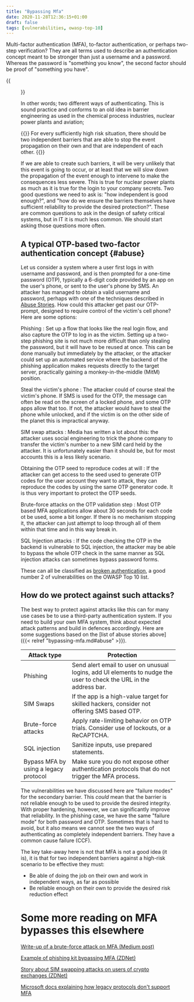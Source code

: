 ```yaml
---
title: "Bypassing Mfa"
date: 2020-11-28T12:36:15+01:00
draft: false
tags: [vulnerabilities, owasp-top-10]
---
```

Multi-factor authentication (MFA), to-factor authentication, or perhaps two-step verification? 
They are all terms used to describe an authentication concept meant to be stronger than just a 
username and a password. Whereas the password is "something you know", the second factor should be 
proof of "something you have". 


{{<figure 
    alt="A phone is something you have"
    src="/images/phone.jpg"
    caption="A phone can be something you have in a MFA concept" >}}


In other words; two different ways of authenticating. This is sound
practice and conforms to an old idea in barrier engineering as used in the chemical process industries, 
nuclear power plants and aviation; 

{{<note>}}
For every sufficiently high risk situation, there should be two independent barriers that 
are able to stop the event propagation on their own and that are independent of each other. 
{{</note>}}

If we are able to create such barriers, it will be very unlikely that this event is going to occur, 
or at least that we will slow down the propagation of the event enough to intervene to make the 
consequences less severe. This is true for nuclear power plants as much as it is true for the 
login to your company secrets. Two good questions we need to ask is: "how independent is good enough?", 
and "how do we ensure the barriers themselves have sufficient reliability to provide the desired 
protection?". These are common questions to ask in the design of safety critical systems, but in IT 
it is much less common. We should start asking those questions more often. 

## A typical OTP-based two-factor authentication concept {#abuse}
Let us consider a system where a user first logs in with username and password, and is then prompted 
for a one-time password (OTP), typically a 6-digit code provided by an app on the user's phone, 
or sent to the user's phone by SMS.  An attacker has managed to obtain a valid username and password, 
perhaps with one of the techniques described in [Abuse Stories](../abuse-stories). How could this 
attacker get past our OTP-prompt, designed to require control of the victim's cell phone? Here are some 
options: 

Phishing
: Set up a flow that looks like the real login flow, and also capture the OTP to log in as the 
victim. Setting up a two-step phishing site is not much more difficult than only stealing the password, 
but it will have to be reused at once. This can be done manually but immediately by the attacker, or 
the attacker could set up an automated service where the backend of the phishing application makes 
requests directly to the target server, practically gaining a monkey-in-the-middle (MitM) position.

Steal the victim's phone
: The attacker could of course steal the victim's phone. If SMS is used for the OTP, the message 
can often be read on the screen of a locked phone, and some OTP apps allow that too. If not, the attacker
would have to steal the phone while unlocked, and if the victim is on the other side of the planet this 
is impractical anyway. 

SIM swap attacks
: Media has written a lot about this: the attacker uses social engineering to trick the phone company
to transfer the victim's number to a new SIM card held by the attacker. It is unfortunately easier than 
it should be, but for most accounts this is a less likely scenario.

Obtaining the OTP seed to reproduce codes at will
: If the attacker can get access to the seed used to generate OTP codes for the user account they want to attack, they can reproduce the codes by using the same OTP generator code. It is thus very 
important to protect the OTP seeds.

Brute-force attacks on the OTP validation step
: Most OTP based MFA applications allow about 30 seconds for each code ot be used, some a bit longer. 
If there is no mechanism stopping it, the attacker can just attempt to loop through all of them within 
that time and in this way break in. 

SQL Injection attacks
: If the code checking the OTP in the backend is vulnerable to SQL injection, the attacker may be able 
to bypass the whole OTP check in the same manner as SQL injection attacks can sometimes 
bypass password forms.

These can all be classified as 
[broken authentication](https://owasp.org/www-project-top-ten/2017/A2_2017-Broken_Authentication), 
a good number 2 of vulnerabilities on the OWASP Top 10 list.

## How do we protect against such attacks? 
The best way to protect against attacks like this can for many use cases be to use 
a third-party authentication system. If you need to build your own MFA system, 
think about expected attack patterns and build in defences accordingly. Here are some suggestions 
based on the [list of abuse stories above]({{< relref  "bypassing-mfa.md#abuse" >}}).

| Attack type | Protection |
|-------------|------------|
| Phishing    | Send alert email to user on unusual logins, add UI elements to nudge the user to check the URL in the address bar. 
| SIM Swaps   | If the app is a high-value target for skilled hackers, consider not offering SMS based OTP.
| Brute-force attacks | Apply rate-limiting behavior on OTP trials. Consider use of lockouts, or a ReCAPTCHA.
| SQL injection | Sanitize inputs, use prepared statements.|
| Bypass MFA by using a legacy protocol | Make sure you do not expose other authentication protocols that do not trigger the MFA process.

The vulnerabilities we have discussed here are "failure modes" for the secondary barrier. This *could* 
mean that the barrier is not reliable enough to be used to provide the desired integrity. With 
proper hardening, however, we can significantly improve that reliability. In the phishing case, 
we have the same "failure mode" for both password and OTP. Sometimes that is hard to avoid, 
but it also means we cannot see the two ways of authenticating as completely independent barriers. 
They have a common cause failure (CCF). 

The key take-away here is 
not that MFA is not a good idea (it is), it is that for two independent barriers against a high-risk
scenario to be effective they must: 

- Be able of doing the job on their own and work in independent ways, as far as possible
- Be reliable enough on their own to provide the desired risk reduction effect

# Some more reading on MFA bypasses this elsewhere
[Write-up of a brute-force attack on MFA (Medium post)](https://medium.com/devopsenthusiasm/bugbounty-how-i-cracked-2fa-two-factor-authentication-with-simple-factor-brute-force-a1c0f3a2f1b4)

[Example of phishing kit bypassing MFA (ZDNet)](https://www.zdnet.com/article/new-tool-automates-phishing-attacks-that-bypass-2fa/)

[Story about SIM swapping attacks on users of crypto exchanges (ZDNet)](https://www.zdnet.com/article/wave-of-sim-swapping-attacks-hit-us-cryptocurrency-users/)

[Microsoft docs explaining how legacy protocols don't support MFA](https://docs.microsoft.com/en-us/azure/active-directory/conditional-access/block-legacy-authentication)


